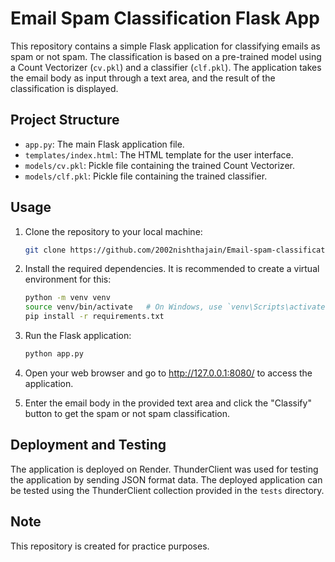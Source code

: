 # Email Spam Classification Flask App

This repository contains a simple Flask application for classifying emails as spam or not spam. The classification is based on a pre-trained model using a Count Vectorizer (`cv.pkl`) and a classifier (`clf.pkl`). The application takes the email body as input through a text area, and the result of the classification is displayed.

## Project Structure

- `app.py`: The main Flask application file.
- `templates/index.html`: The HTML template for the user interface.
- `models/cv.pkl`: Pickle file containing the trained Count Vectorizer.
- `models/clf.pkl`: Pickle file containing the trained classifier.

## Usage

1. Clone the repository to your local machine:

    ```bash
    git clone https://github.com/2002nishthajain/Email-spam-classification
    ```

2. Install the required dependencies. It is recommended to create a virtual environment for this:

    ```bash
    python -m venv venv
    source venv/bin/activate   # On Windows, use `venv\Scripts\activate`
    pip install -r requirements.txt
    ```

3. Run the Flask application:

    ```bash
    python app.py
    ```

4. Open your web browser and go to http://127.0.0.1:8080/ to access the application.

5. Enter the email body in the provided text area and click the "Classify" button to get the spam or not spam classification.

## Deployment and Testing

The application is deployed on Render. ThunderClient was used for testing the application by sending JSON format data. The deployed application can be tested using the ThunderClient collection provided in the `tests` directory.

## Note

This repository is created for practice purposes. 

